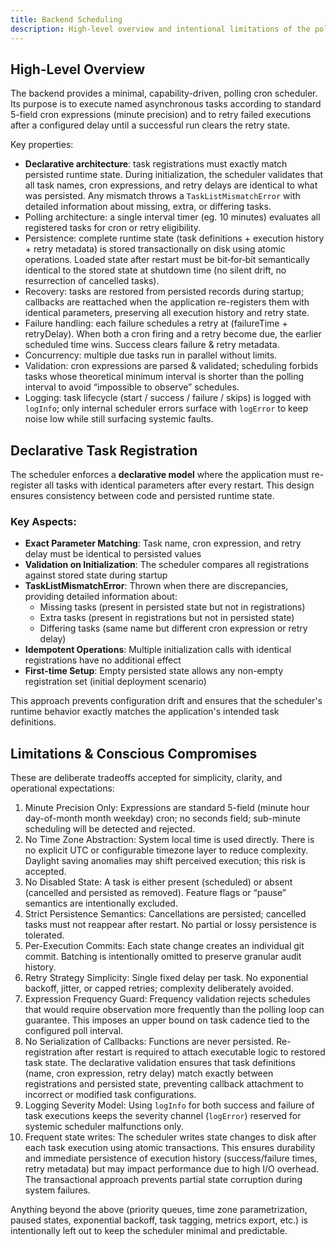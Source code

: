 ```yaml
---
title: Backend Scheduling
description: High-level overview and intentional limitations of the polling scheduler
---
```


## High-Level Overview

The backend provides a minimal, capability-driven, polling cron scheduler. Its purpose is to execute named asynchronous tasks according to standard 5-field cron expressions (minute precision) and to retry failed executions after a configured delay until a successful run clears the retry state.

Key properties:
- **Declarative architecture**: task registrations must exactly match persisted runtime state. During initialization, the scheduler validates that all task names, cron expressions, and retry delays are identical to what was persisted. Any mismatch throws a `TaskListMismatchError` with detailed information about missing, extra, or differing tasks.
- Polling architecture: a single interval timer (eg. 10 minutes) evaluates all registered tasks for cron or retry eligibility.
- Persistence: complete runtime state (task definitions + execution history + retry metadata) is stored transactionally on disk using atomic operations. Loaded state after restart must be bit‑for‑bit semantically identical to the stored state at shutdown time (no silent drift, no resurrection of cancelled tasks).
- Recovery: tasks are restored from persisted records during startup; callbacks are reattached when the application re-registers them with identical parameters, preserving all execution history and retry state.
- Failure handling: each failure schedules a retry at (failureTime + retryDelay). When both a cron firing and a retry become due, the earlier scheduled time wins. Success clears failure & retry metadata.
- Concurrency: multiple due tasks run in parallel without limits.
- Validation: cron expressions are parsed & validated; scheduling forbids tasks whose theoretical minimum interval is shorter than the polling interval to avoid “impossible to observe” schedules.
- Logging: task lifecycle (start / success / failure / skips) is logged with `logInfo`; only internal scheduler errors surface with `logError` to keep noise low while still surfacing systemic faults.

## Declarative Task Registration

The scheduler enforces a **declarative model** where the application must re-register all tasks with identical parameters after every restart. This design ensures consistency between code and persisted runtime state.

### Key Aspects:

- **Exact Parameter Matching**: Task name, cron expression, and retry delay must be identical to persisted values
- **Validation on Initialization**: The scheduler compares all registrations against stored state during startup
- **TaskListMismatchError**: Thrown when there are discrepancies, providing detailed information about:
  - Missing tasks (present in persisted state but not in registrations)
  - Extra tasks (present in registrations but not in persisted state)  
  - Differing tasks (same name but different cron expression or retry delay)
- **Idempotent Operations**: Multiple initialization calls with identical registrations have no additional effect
- **First-time Setup**: Empty persisted state allows any non-empty registration set (initial deployment scenario)

This approach prevents configuration drift and ensures that the scheduler's runtime behavior exactly matches the application's intended task definitions.

## Limitations & Conscious Compromises

These are deliberate tradeoffs accepted for simplicity, clarity, and operational expectations:

1. Minute Precision Only: Expressions are standard 5-field (minute hour day-of-month month weekday) cron; no seconds field; sub-minute scheduling will be detected and rejected.
2. No Time Zone Abstraction: System local time is used directly. There is no explicit UTC or configurable timezone layer to reduce complexity. Daylight saving anomalies may shift perceived execution; this risk is accepted.
3. No Disabled State: A task is either present (scheduled) or absent (cancelled and persisted as removed). Feature flags or “pause” semantics are intentionally excluded.
4. Strict Persistence Semantics: Cancellations are persisted; cancelled tasks must not reappear after restart. No partial or lossy persistence is tolerated.
5. Per-Execution Commits: Each state change creates an individual git commit. Batching is intentionally omitted to preserve granular audit history.
6. Retry Strategy Simplicity: Single fixed delay per task. No exponential backoff, jitter, or capped retries; complexity deliberately avoided.
7. Expression Frequency Guard: Frequency validation rejects schedules that would require observation more frequently than the polling loop can guarantee. This imposes an upper bound on task cadence tied to the configured poll interval.
8. No Serialization of Callbacks: Functions are never persisted. Re-registration after restart is required to attach executable logic to restored task state. The declarative validation ensures that task definitions (name, cron expression, retry delay) match exactly between registrations and persisted state, preventing callback attachment to incorrect or modified task configurations.
9. Logging Severity Model: Using `logInfo` for both success and failure of task executions keeps the severity channel (`logError`) reserved for systemic scheduler malfunctions only.
10. Frequent state writes: The scheduler writes state changes to disk after each task execution using atomic transactions. This ensures durability and immediate persistence of execution history (success/failure times, retry metadata) but may impact performance due to high I/O overhead. The transactional approach prevents partial state corruption during system failures.

Anything beyond the above (priority queues, time zone parametrization, paused states, exponential backoff, task tagging, metrics export, etc.) is intentionally left out to keep the scheduler minimal and predictable.
